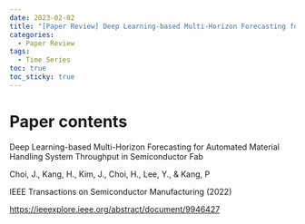 ```yaml
---
date: 2023-02-02
title: "[Paper Review] Deep Learning-based Multi-Horizon Forecasting for Automated Material Handling System Throughput in Semiconductor Fab"
categories: 
  - Paper Review
tags: 
  - Time Series
toc: true  
toc_sticky: true 
---
```


# Paper contents

Deep Learning-based Multi-Horizon Forecasting for Automated Material Handling System Throughput in Semiconductor Fab

Choi, J., Kang, H., Kim, J., Choi, H., Lee, Y., & Kang, P

IEEE Transactions on Semiconductor Manufacturing (2022)

https://ieeexplore.ieee.org/abstract/document/9946427

